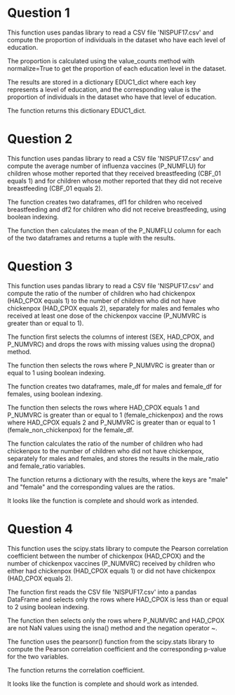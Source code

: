 # Question 1
This function uses pandas library to read a CSV file 'NISPUF17.csv' and compute the proportion of individuals in the dataset who have each level of education.

The proportion is calculated using the value_counts method with normalize=True to get the proportion of each education level in the dataset.

The results are stored in a dictionary EDUC1_dict where each key represents a level of education, and the corresponding value is the proportion of individuals in the dataset who have that level of education.

The function returns this dictionary EDUC1_dict.

# Question 2
This function uses pandas library to read a CSV file 'NISPUF17.csv' and compute the average number of influenza vaccines (P_NUMFLU) for children whose mother reported that they received breastfeeding (CBF_01 equals 1) and for children whose mother reported that they did not receive breastfeeding (CBF_01 equals 2).

The function creates two dataframes, df1 for children who received breastfeeding and df2 for children who did not receive breastfeeding, using boolean indexing.

The function then calculates the mean of the P_NUMFLU column for each of the two dataframes and returns a tuple with the results.

# Question 3
This function uses pandas library to read a CSV file 'NISPUF17.csv' and compute the ratio of the number of children who had chickenpox (HAD_CPOX equals 1) to the number of children who did not have chickenpox (HAD_CPOX equals 2), separately for males and females who received at least one dose of the chickenpox vaccine (P_NUMVRC is greater than or equal to 1).

The function first selects the columns of interest (SEX, HAD_CPOX, and P_NUMVRC) and drops the rows with missing values using the dropna() method.

The function then selects the rows where P_NUMVRC is greater than or equal to 1 using boolean indexing.

The function creates two dataframes, male_df for males and female_df for females, using boolean indexing.

The function then selects the rows where HAD_CPOX equals 1 and P_NUMVRC is greater than or equal to 1 (female_chickenpox) and the rows where HAD_CPOX equals 2 and P_NUMVRC is greater than or equal to 1 (female_non_chickenpox) for the female_df.

The function calculates the ratio of the number of children who had chickenpox to the number of children who did not have chickenpox, separately for males and females, and stores the results in the male_ratio and female_ratio variables.

The function returns a dictionary with the results, where the keys are "male" and "female" and the corresponding values are the ratios.

It looks like the function is complete and should work as intended.

# Question 4
This function uses the scipy.stats library to compute the Pearson correlation coefficient between the number of chickenpox (HAD_CPOX) and the number of chickenpox vaccines (P_NUMVRC) received by children who either had chickenpox (HAD_CPOX equals 1) or did not have chickenpox (HAD_CPOX equals 2).

The function first reads the CSV file 'NISPUF17.csv' into a pandas DataFrame and selects only the rows where HAD_CPOX is less than or equal to 2 using boolean indexing.

The function then selects only the rows where P_NUMVRC and HAD_CPOX are not NaN values using the isna() method and the negation operator ~.

The function uses the pearsonr() function from the scipy.stats library to compute the Pearson correlation coefficient and the corresponding p-value for the two variables.

The function returns the correlation coefficient.

It looks like the function is complete and should work as intended.





